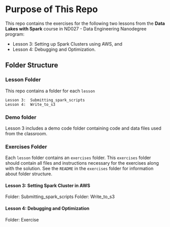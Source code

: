 # Purpose of This Repo

This repo contains the exercises for the following two lessons from the **Data Lakes with Spark** course in ND027 - Data Engineering Nanodegree program: 
* Lesson 3:  Setting up Spark Clusters using AWS, and 
* Lesson 4:  Debugging and Optimization.  

## Folder Structure

### Lesson Folder

This repo contains a folder for each `lesson`

```
Lesson 3:  Submitting_spark_scripts
Lesson 4:  Write_to_s3

```
### Demo folder

Lesson 3 includes a demo code folder containing code and data files used from the classroom.

### Exercises Folder

Each `lesson` folder contains an `exercises` folder. This `exercises` folder should contain all files and instructions necessary for the exercises along with the solution. See the `README` in the `exercises` folder for information about folder structure.

#### Lesson 3:  Setting Spark Cluster in AWS
Folder: Submitting_spark_scripts
Folder: Write_to_s3

#### Lesson 4:  Debugging and Optimization
Folder: Exercise 
